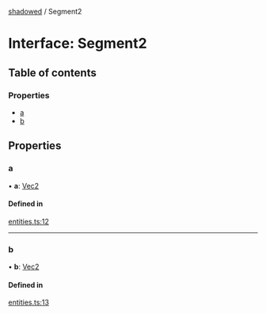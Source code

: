 [shadowed](../README.md) / Segment2

# Interface: Segment2

## Table of contents

### Properties

- [a](segment2.md#a)
- [b](segment2.md#b)

## Properties

### a

• **a**: [Vec2](vec2.md)

#### Defined in

[entities.ts:12](https://github.com/MD4/shadowed/blob/95331da/src/entities.ts#L12)

___

### b

• **b**: [Vec2](vec2.md)

#### Defined in

[entities.ts:13](https://github.com/MD4/shadowed/blob/95331da/src/entities.ts#L13)
